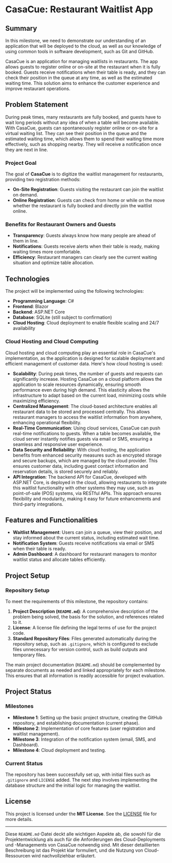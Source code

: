 # CasaCue: Restaurant Waitlist App

## Summary

In this milestone, we need to demonstrate our understanding of an application that will be deployed to the cloud, as well as our knowledge of using common tools in software development, such as Git and GitHub.

CasaCue is an application for managing waitlists in restaurants. The app allows guests to register online or on-site at the restaurant when it is fully booked. Guests receive notifications when their table is ready, and they can check their position in the queue at any time, as well as the estimated waiting time. This solution aims to enhance the customer experience and improve restaurant operations.

## Problem Statement

During peak times, many restaurants are fully booked, and guests have to wait long periods without any idea of when a table will become available. With CasaCue, guests can spontaneously register online or on-site for a virtual waiting list. They can see their position in the queue and the estimated waiting time, which allows them to spend their waiting time more effectively, such as shopping nearby. They will receive a notification once they are next in line.

### Project Goal

The goal of **CasaCue** is to digitize the waitlist management for restaurants, providing two registration methods:
- **On-Site Registration**: Guests visiting the restaurant can join the waitlist on demand.
- **Online Registration**: Guests can check from home or while on the move whether the restaurant is fully booked and directly join the waitlist online.

### Benefits for Restaurant Owners and Guests

- **Transparency**: Guests always know how many people are ahead of them in line.
- **Notifications**: Guests receive alerts when their table is ready, making waiting times more comfortable.
- **Efficiency**: Restaurant managers can clearly see the current waiting situation and optimize table allocation.

## Technologies

The project will be implemented using the following technologies:

- **Programming Language**: C#
- **Frontend**: Blazor 
- **Backend**: ASP.NET Core 
- **Database**: SQLite (still subject to confirmation)
- **Cloud Hosting**: Cloud deployment to enable flexible scaling and 24/7 availability

### Cloud Hosting and Cloud Computing

Cloud hosting and cloud computing play an essential role in CasaCue's implementation, as the application is designed for scalable deployment and efficient management of customer data. Here's how cloud hosting is used:

- **Scalability**: During peak times, the number of guests and requests can significantly increase. Hosting CasaCue on a cloud platform allows the application to scale resources dynamically, ensuring smooth performance even during high demand. This elasticity allows the infrastructure to adapt based on the current load, minimizing costs while maximizing efficiency.
- **Centralized Management**: The cloud-based architecture enables all restaurant data to be stored and processed centrally. This allows restaurant managers to access the waitlist information from anywhere, enhancing operational flexibility.
- **Real-Time Communication**: Using cloud services, CasaCue can push real-time notifications to guests. When a table becomes available, the cloud server instantly notifies guests via email or SMS, ensuring a seamless and responsive user experience.
- **Data Security and Reliability**: With cloud hosting, the application benefits from enhanced security measures such as encrypted storage and secure backups, which are managed by the cloud provider. This ensures customer data, including guest contact information and reservation details, is stored securely and reliably.
- **API Integration**: The backend API for CasaCue, developed with ASP.NET Core, is deployed in the cloud, allowing restaurants to integrate this waitlist functionality with other systems they may use, such as point-of-sale (POS) systems, via RESTful APIs. This approach ensures flexibility and modularity, making it easy for future enhancements and third-party integrations.

## Features and Functionalities

- **Waitlist Management**: Users can join a queue, view their position, and stay informed about the current status, including estimated wait time.
- **Notification System**: Guests receive notifications via email or SMS when their table is ready.
- **Admin Dashboard**: A dashboard for restaurant managers to monitor waitlist status and allocate tables efficiently.

## Project Setup

### Repository Setup

To meet the requirements of this milestone, the repository contains:

1. **Project Description (`README.md`)**: A comprehensive description of the problem being solved, the basis for the solution, and references related to it.
2. **License**: A license file defining the legal terms of use for the project code.
3. **Standard Repository Files**: Files generated automatically during the repository setup, such as `.gitignore`, which is configured to exclude files unnecessary for version control, such as build outputs and temporary files.

The main project documentation (`README.md`) should be complemented by separate documents as needed and linked appropriately for each milestone. This ensures that all information is readily accessible for project evaluation.

## Project Status

### Milestones

- **Milestone 1**: Setting up the basic project structure, creating the GitHub repository, and establishing documentation (current phase).
- **Milestone 2**: Implementation of core features (user registration and waitlist management).
- **Milestone 3**: Integration of the notification system (email, SMS, and Dashboard).
- **Milestone 4**: Cloud deployment and testing.

### Current Status

The repository has been successfully set up, with initial files such as `.gitignore` and `LICENSE` added. The next step involves implementing the database structure and the initial logic for managing the waitlist.

## License

This project is licensed under the **MIT License**. See the [LICENSE](./LICENSE) file for more details.

---

Diese `README.md`-Datei deckt alle wichtigen Aspekte ab, die sowohl für die Projektentwicklung als auch für die Anforderungen des Cloud-Deployments und -Managements von CasaCue notwendig sind. Mit dieser detaillierten Beschreibung ist das Projekt klar formuliert, und die Nutzung von Cloud-Ressourcen wird nachvollziehbar erläutert.

